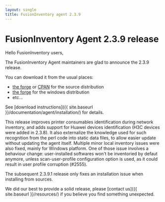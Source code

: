 ```yaml
---
layout: single
title: FusionInventory agent 2.3.9
---
```


# FusionInventory Agent 2.3.9 release

Hello FusionInventory users,

The FusionInventory Agent maintainers are glad to announce the 2.3.9 release.

You can download it from the usual places:

* [the forge](http://forge.fusioninventory.org/projects/fusioninventory-agent/files) or [CPAN](https://metacpan.org/release/FusionInventory-Agent) for the source distribution
* [the forge](http://forge.fusioninventory.org/projects/fusioninventory-agent-windows-installer/files) for the windows distribution
* etc...

See [download instructions]({{ site.baseurl }}/documentation/agent/installation/) for details.

This release improves printer consumables identification during network
inventory, and adds support for Huawei devices identification (H3C devices were
added in 2.3.8). It also externalize the knowledge used for such recognition
from the perl code into static data files, to allow easier update without
updating the agent itself. Multiple minor local inventory issues were also
fixed, mainly for Windows platform. One of those issue involves a behaviour
change: user-installed softwares won't be inventoried by defaut anymore, unless
scan-user-profile configuration option is used, as it could result in user
profile corruption (#2555).

The subsequent 2.3.9.1 release only fixes an installation issue when installing
from sources.

We did our best to provide a solid release, please [contact us]({{ site.baseurl }}/resources/) if
you believe you find something unexpected.

